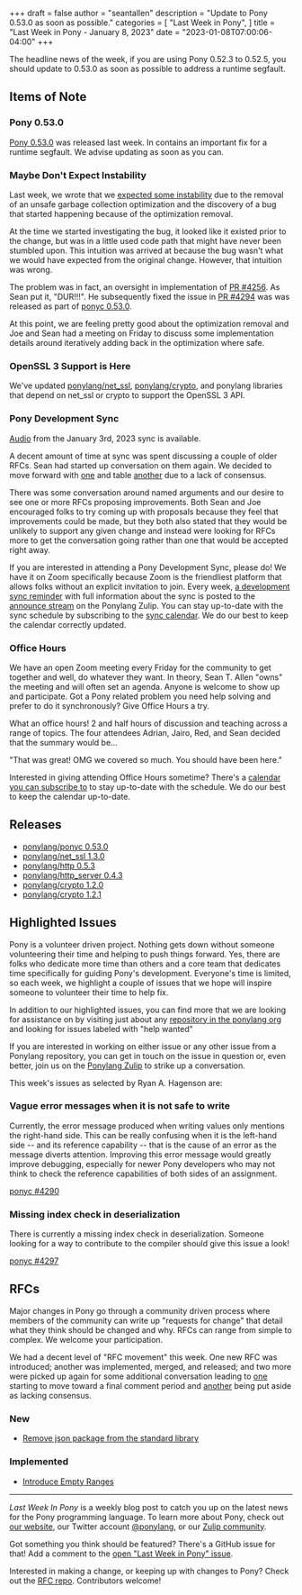 +++
draft = false
author = "seantallen"
description = "Update to Pony 0.53.0 as soon as possible."
categories = [
    "Last Week in Pony",
]
title = "Last Week in Pony - January 8, 2023"
date = "2023-01-08T07:00:06-04:00"
+++

The headline news of the week, if you are using Pony 0.52.3 to 0.52.5, you should update to 0.53.0 as soon as possible to address a runtime segfault.

<!--more-->

## Items of Note

### Pony 0.53.0

[Pony 0.53.0](https://github.com/ponylang/ponylang/releases/tag/0.53.0) was released last week. In contains an important fix for a runtime segfault. We advise updating as soon as you can.

### Maybe Don't Expect Instability

Last week, we wrote that we [expected some instability](https://www.ponylang.io/blog/2023/01/last-week-in-pony---january-1-2023/#some-instability-expected) due to the removal of an unsafe garbage collection optimization and the discovery of a bug that started happening because of the optimization removal.

At the time we started investigating the bug, it looked like it existed prior to the change, but was in a little used code path that might have never been stumbled upon. This intuition was arrived at because the bug wasn't what we would have expected from the original change. However, that intuition was wrong.

The problem was in fact, an oversight in implementation of [PR #4256](https://github.com/ponylang/ponyc/pull/4256). As Sean put it, "DUR!!!". He subsequently fixed the issue in [PR #4294](https://github.com/ponylang/ponyc/pull/4294) was was released as part of [ponyc 0.53.0](https://github.com/ponylang/ponylang/releases/tag/0.53.0).

At this point, we are feeling pretty good about the optimization removal and Joe and Sean had a meeting on Friday to discuss some implementation details around iteratively adding back in the optimization where safe.

### OpenSSL 3 Support is Here

We've updated [ponylang/net_ssl](https://github.com/ponylang/net_ssl), [ponylang/crypto](https://github.com/ponylang/crypto), and ponylang libraries that depend on net_ssl or crypto to support the OpenSSL 3 API.

### Pony Development Sync

[Audio](https://sync-recordings.ponylang.io/r/2023_01_03.m4a) from the January 3rd, 2023 sync is available.

A decent amount of time at sync was spent discussing a couple of older RFCs. Sean had started up conversation on them again. We decided to move forward with [one](https://github.com/ponylang/rfcs/pull/174) and table [another](https://github.com/ponylang/rfcs/pull/173) due to a lack of consensus.

There was some conversation around named arguments and our desire to see one or more RFCs proposing improvements. Both Sean and Joe encouraged folks to try coming up with proposals because they feel that improvements could be made, but they both also stated that they would be unlikely to support any given change and instead were looking for RFCs more to get the conversation going rather than one that would be accepted right away.

If you are interested in attending a Pony Development Sync, please do! We have it on Zoom specifically because Zoom is the friendliest platform that allows folks without an explicit invitation to join. Every week, [a development sync reminder](https://ponylang.zulipchat.com/#narrow/stream/189932-announce/topic/Sync.20Reminder) with full information about the sync is posted to the [announce stream](https://ponylang.zulipchat.com/#narrow/stream/189932-announce) on the Ponylang Zulip. You can stay up-to-date with the sync schedule by subscribing to the [sync calendar](https://calendar.google.com/calendar/ical/59jcru6f50mrpqbm7em4iclnkk%40group.calendar.google.com/public/basic.ics). We do our best to keep the calendar correctly updated.

### Office Hours

We have an open Zoom meeting every Friday for the community to get together and well, do whatever they want. In theory, Sean T. Allen "owns" the meeting and will often set an agenda. Anyone is welcome to show up and participate. Got a Pony related problem you need help solving and prefer to do it synchronously? Give Office Hours a try.

What an office hours! 2 and half hours of discussion and teaching across a range of topics. The four attendees Adrian, Jairo, Red, and Sean decided that the summary would be...

"That was great! OMG we covered so much. You should have been here."

Interested in giving attending Office Hours sometime? There's a [calendar you can subscribe to](https://calendar.google.com/calendar/ical/4465e68ae24131ae00461a40893f2637a2c9ac510e311a44ff78680e2f183ce3%40group.calendar.google.com/public/basic.ics) to stay up-to-date with the schedule. We do our best to keep the calendar up-to-date.

## Releases

- [ponylang/ponyc 0.53.0](https://github.com/ponylang/ponylang/releases/tag/0.53.0)
- [ponylang/net_ssl 1.3.0](https://github.com/ponylang/net_ssl/releases/tag/1.3.0)
- [ponylang/http 0.5.3](https://github.com/ponylang/http/releases/tag/0.5.3)
- [ponylang/http_server 0.4.3](https://github.com/ponylang/http_server/releases/tag/0.4.3)
- [ponylang/crypto 1.2.0](https://github.com/ponylang/crypto/releases/tag/1.2.0)
- [ponylang/crypto 1.2.1](https://github.com/ponylang/crypto/releases/tag/1.2.1)

## Highlighted Issues

Pony is a volunteer driven project. Nothing gets down without someone volunteering their time and helping to push things forward. Yes, there are folks who dedicate more time than others and a core team that dedicates time specifically for guiding Pony's development. Everyone's time is limited, so each week, we highlight a couple of issues that we hope will inspire someone to volunteer their time to help fix.

In addition to our highlighted issues, you can find more that we are looking for assistance on by visiting just about any [repository in the ponylang org](https://github.com/ponylang/) and looking for issues labeled with "help wanted"

If you are interested in working on either issue or any other issue from a Ponylang repository, you can get in touch on the issue in question or, even better, join us on the [Ponylang Zulip](https://ponylang.zulipchat.com/) to strike up a conversation.

This week's issues as selected by Ryan A. Hagenson are:

### Vague error messages when it is not safe to write

Currently, the error message produced when writing values only mentions the right-hand side. This can be really confusing when it is the left-hand side -- and its reference capability -- that is the cause of an error as the message diverts attention. Improving this error message would greatly improve debugging, especially for newer Pony developers who may not think to check the reference capabilities of both sides of an assignment.

[ponyc #4290](https://github.com/ponylang/ponyc/issues/4290)

### Missing index check in deserialization

There is currently a missing index check in deserialization. Someone looking for a way to contribute to the compiler should give this issue a look!

[ponyc #4297](https://github.com/ponylang/ponyc/issues/4297)

## RFCs

Major changes in Pony go through a community driven process where members of the community can write up "requests for change" that detail what they think should be changed and why. RFCs can range from simple to complex. We welcome your participation.

We had a decent level of "RFC movement" this week. One new RFC was introduced; another was implemented, merged, and released; and two more were picked up again for some additional conversation leading to [one](https://github.com/ponylang/rfcs/pull/174) starting to move toward a final comment period and [another](https://github.com/ponylang/rfcs/pull/173) being put aside as lacking consensus.

### New

- [Remove json package from the standard library](https://github.com/ponylang/rfcs/pull/208)

### Implemented

- [Introduce Empty Ranges](https://github.com/ponylang/rfcs/blob/main/text/0076-introduce%20empty%20ranges.md)

---

_Last Week In Pony_ is a weekly blog post to catch you up on the latest news for the Pony programming language. To learn more about Pony, check out [our website](https://ponylang.io), our Twitter account [@ponylang](https://twitter.com/ponylang), or our [Zulip community](https://ponylang.zulipchat.com).

Got something you think should be featured? There's a GitHub issue for that! Add a comment to the [open "Last Week in Pony" issue](https://github.com/ponylang/ponylang.github.io/issues?q=is%3Aissue+is%3Aopen+label%3Alast-week-in-pony).

Interested in making a change, or keeping up with changes to Pony? Check out the [RFC repo](https://github.com/ponylang/rfcs). Contributors welcome!
